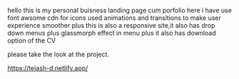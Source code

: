 hello this is my personal buisness landing page cum porfolio here i have use font awsome cdn for icons used animations and transitions to make user experience smoother plus this is also  a responsive site,it also has drop down menus plus glassmorph effect in menu
plus it also has download option of the CV

please take the look at the project.

https://tejash-d.netlify.app/



